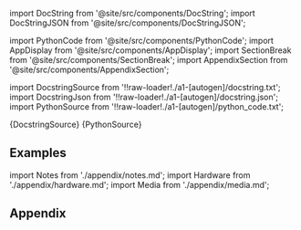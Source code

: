 
[//]: # (Custom component imports)

import DocString from '@site/src/components/DocString';
import DocStringJSON from '@site/src/components/DocStringJSON';

import PythonCode from '@site/src/components/PythonCode';
import AppDisplay from '@site/src/components/AppDisplay';
import SectionBreak from '@site/src/components/SectionBreak';
import AppendixSection from '@site/src/components/AppendixSection';

[//]: # (Docstring)

import DocstringSource from '!!raw-loader!./a1-[autogen]/docstring.txt';
import DocstringJson from '!!raw-loader!./a1-[autogen]/docstring.json';
import PythonSource from '!!raw-loader!./a1-[autogen]/python_code.txt';

<DocString>{DocstringSource}</DocString>
<DocStringJSON data={DocstringJson} />
<PythonCode GLink='NUMPY/LINALG/MATRIX_POWER/MATRIX_POWER.py'>{PythonSource}</PythonCode>

<SectionBreak />

    

[//]: # (Examples)

## Examples

<AppDisplay 
  GLink='NUMPY/LINALG/MATRIX_POWER'
  nodeLabel='MATRIX_POWER'>
</AppDisplay>

<SectionBreak />

    

[//]: # (Appendix)

import Notes from './appendix/notes.md';
import Hardware from './appendix/hardware.md';
import Media from './appendix/media.md';

## Appendix

<AppendixSection index={0} folderPath='nodes/NUMPY/LINALG/MATRIX_POWER/appendix/'><Notes /></AppendixSection>
<AppendixSection index={1} folderPath='nodes/NUMPY/LINALG/MATRIX_POWER/appendix/'><Hardware /></AppendixSection>
<AppendixSection index={2} folderPath='nodes/NUMPY/LINALG/MATRIX_POWER/appendix/'><Media /></AppendixSection>


